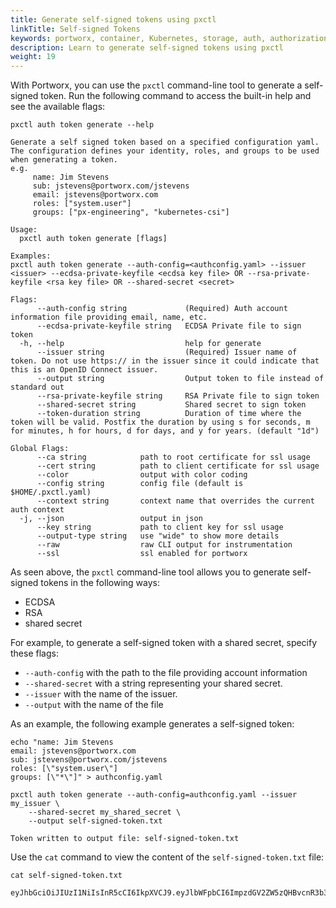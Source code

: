 ```yaml
---
title: Generate self-signed tokens using pxctl
linkTitle: Self-signed Tokens
keywords: portworx, container, Kubernetes, storage, auth, authorization, authentication, login, token, context, generate, self-signed, security
description: Learn to generate self-signed tokens using pxctl
weight: 19
---
```


With Portworx, you can use the `pxctl` command-line tool to generate a self-signed token. Run the following command to access the built-in help and see the available flags:

```text
pxctl auth token generate --help
```

```output
Generate a self signed token based on a specified configuration yaml. The configuration defines your identity, roles, and groups to be used when generating a token.
e.g.
     name: Jim Stevens
     sub: jstevens@portworx.com/jstevens
     email: jstevens@portworx.com
     roles: ["system.user"]
     groups: ["px-engineering", "kubernetes-csi"]

Usage:
  pxctl auth token generate [flags]

Examples:
pxctl auth token generate --auth-config=<authconfig.yaml> --issuer <issuer> --ecdsa-private-keyfile <ecdsa key file> OR --rsa-private-keyfile <rsa key file> OR --shared-secret <secret>

Flags:
      --auth-config string             (Required) Auth account information file providing email, name, etc.
      --ecdsa-private-keyfile string   ECDSA Private file to sign token
  -h, --help                           help for generate
      --issuer string                  (Required) Issuer name of token. Do not use https:// in the issuer since it could indicate that this is an OpenID Connect issuer.
      --output string                  Output token to file instead of standard out
      --rsa-private-keyfile string     RSA Private file to sign token
      --shared-secret string           Shared secret to sign token
      --token-duration string          Duration of time where the token will be valid. Postfix the duration by using s for seconds, m for minutes, h for hours, d for days, and y for years. (default "1d")

Global Flags:
      --ca string            path to root certificate for ssl usage
      --cert string          path to client certificate for ssl usage
      --color                output with color coding
      --config string        config file (default is $HOME/.pxctl.yaml)
      --context string       context name that overrides the current auth context
  -j, --json                 output in json
      --key string           path to client key for ssl usage
      --output-type string   use "wide" to show more details
      --raw                  raw CLI output for instrumentation
      --ssl                  ssl enabled for portworx
```

As seen above, the `pxctl` command-line tool allows you to generate self-signed tokens in the following ways:

- ECDSA
- RSA
- shared secret

For example, to generate a self-signed token with a shared secret, specify these flags:

- `--auth-config` with the path to the file providing account information
- `--shared-secret` with a string representing your shared secret.
- `--issuer` with the name of the issuer.
- `--output` with the name of the file

As an example, the following example generates a self-signed token:

```text
echo "name: Jim Stevens
email: jstevens@portworx.com
sub: jstevens@portworx.com/jstevens
roles: [\"system.user\"]
groups: [\"*\"]" > authconfig.yaml

pxctl auth token generate --auth-config=authconfig.yaml --issuer my_issuer \
    --shared-secret my_shared_secret \
    --output self-signed-token.txt
```

```output
Token written to output file: self-signed-token.txt
```

Use the `cat` command to view the content of the `self-signed-token.txt` file:

```text
cat self-signed-token.txt
```

```output
eyJhbGciOiJIUzI1NiIsInR5cCI6IkpXVCJ9.eyJlbWFpbCI6ImpzdGV2ZW5zQHBvcnR3b3J4LmNvbSIsImV4cCI6MTU2NzUzMDAyMiwiZ3JvdXBzIjpbIioiXSwiaWF0IjoxNTY3NDQzNjIyLCJpc3MiOiJteV9pc3N1ZXIiLCJuYW1lIjoiSmltIFN0ZXZlbnMiLCJyb2xlcyI6WyJzeXN0ZW0udXNlciJdLCJzdWIiOiJqc3RldmVuc0Bwb3J0d29yeC5jb20vanN0ZXZlbnMifQ.tdhwsn780hpHU73DwGjBNAz6UUCHNboqtAPZFVTb3Cw
```
